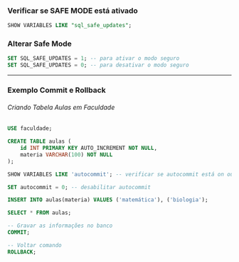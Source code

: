 
### Verificar se SAFE MODE está ativado

```sql
SHOW VARIABLES LIKE "sql_safe_updates";
```

### Alterar Safe Mode

```sql
SET SQL_SAFE_UPDATES = 1; -- para ativar o modo seguro
SET SQL_SAFE_UPDATES = 0; -- para desativar o modo seguro
```

---

### Exemplo Commit e Rollback

###### Criando Tabela Aulas em Faculdade

```sql
USE faculdade;

CREATE TABLE aulas (
	id INT PRIMARY KEY AUTO_INCREMENT NOT NULL,
    materia VARCHAR(100) NOT NULL
);

SHOW VARIABLES LIKE 'autocommit'; -- verificar se autocommit está on ou off

SET autocommit = 0; -- desabilitar autocommit

INSERT INTO aulas(materia) VALUES ('matemática'), ('biologia');

SELECT * FROM aulas;

-- Gravar as informações no banco
COMMIT;

-- Voltar comando
ROLLBACK;

```